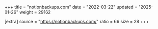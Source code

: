 +++
title = "notionbackups.com"
date = "2022-03-22"
updated = "2025-01-26"
weight = 29162

[extra]
source = "https://notionbackups.com/"
ratio = 66
size = 28
+++
